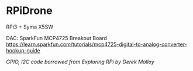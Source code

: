 # RPiDrone
RPi3 + Syma X5SW

DAC: SparkFun MCP4725 Breakout Board
https://learn.sparkfun.com/tutorials/mcp4725-digital-to-analog-converter-hookup-guide

	
*GPIO, I2C code borrowed from Exploring RPi by Derek Molloy*
